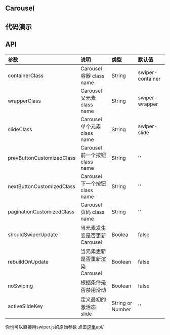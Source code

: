## Carousel

## 代码演示

## API

|参数|说明|类型|默认值|
|:---|:-----|:----|:------|
|containerClass|Carousel 容器 class name|String|swiper-container|
|wrapperClass|Carousel 父元素 class name|String|swiper-wrapper|
|slideClass|Carousel 单个元素 class name|String|	swiper-slide|
|prevButtonCustomizedClass|Carousel 前一个按钮 class name|String|''|
|nextButtonCustomizedClass|Carousel 下一个按钮 class name|String|''|
|paginationCustomizedClass|Carousel 页码 class name|String|''|
|shouldSwiperUpdate|当元素发生变是否更新Carousel|Boolea|false|
|rebuildOnUpdate|当元素更新是否重新渲染Carousel|Boolean|false|
|noSwiping|根据条件是否禁用滑动|Boolean|false|
|activeSlideKey|定义最初的激活态slide|String or Number|''|

你也可以直接用swiper.js的原始参数 点击[这里](http://idangero.us/swiper/api/)api/